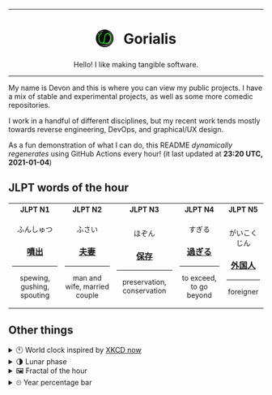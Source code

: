 ***

<h1 align="center">
<sub>
    <img src="readme/resources/avatar.png" height="36">
</sub>
&nbsp;
Gorialis
</h1>
<p align="center">
Hello! I like making tangible software.
</p>

***

My name is Devon and this is where you can view my public projects. I have a mix of stable and experimental projects, as well as some more comedic repositories.

I work in a handful of different disciplines, but my recent work tends mostly towards reverse engineering, DevOps, and graphical/UX design.

As a fun demonstration of what I can do, this README *dynamically regenerates* using GitHub Actions every hour! (it last updated at **23:20 UTC, 2021-01-04**)

<h2>JLPT words of the hour</h2>
<table>
    <tr>
        <th>JLPT N1</th>
        <th>JLPT N2</th>
        <th>JLPT N3</th>
        <th>JLPT N4</th>
        <th>JLPT N5</th>
    </tr>
    <tr>
        <td>
            <p align="center">ふんしゅつ</p>
            <h3 align="center"><b><a href="https://jisho.org/search/%E5%99%B4%E5%87%BA">噴出</a></b></h3>
            <hr>
            <p align="center">spewing,<wbr> gushing,<wbr> spouting</p>
        </td>
        <td>
            <p align="center">ふさい</p>
            <h3 align="center"><b><a href="https://jisho.org/search/%E5%A4%AB%E5%A6%BB">夫妻</a></b></h3>
            <hr>
            <p align="center">man and wife,<wbr> married couple</p>
        </td>
        <td>
            <p align="center">ほぞん</p>
            <h3 align="center"><b><a href="https://jisho.org/search/%E4%BF%9D%E5%AD%98">保存</a></b></h3>
            <hr>
            <p align="center">preservation,<wbr> conservation</p>
        </td>
        <td>
            <p align="center">すぎる</p>
            <h3 align="center"><b><a href="https://jisho.org/search/%E9%81%8E%E3%81%8E%E3%82%8B">過ぎる</a></b></h3>
            <hr>
            <p align="center">to exceed,<wbr> to go beyond</p>
        </td>
        <td>
            <p align="center">がいこくじん</p>
            <h3 align="center"><b><a href="https://jisho.org/search/%E5%A4%96%E5%9B%BD%E4%BA%BA">外国人</a></b></h3>
            <hr>
            <p align="center">foreigner</p>
        </td>
    </tr>
</table>

<h2>Other things</h2>
<details>
<summary>🕚  World clock inspired by <a href="https://xkcd.com/now">XKCD now</a></summary>

> <img src="generated/now.png" width="512">

</details>
<details>
<summary>🌗 Lunar phase</summary>

The moon is approximately 74.15% through its phase (Last Quarter).

</details>
<details>
<summary>&#x1f5bc; Fractal of the hour</summary>

> <img src="generated/fractal.png" width="512">

</details>
<details>
<summary>&#x23f2; Year percentage bar</summary>
<pre><code>2021 [▁▁▁▁▁▁▁▁▁▁▁▁▁▁▁▁▁▁▁▁] 1.09%</code></pre>
</details>
